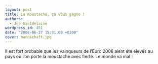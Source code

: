 ```yaml
---
layout: post
title: La moustache, ça vous gagne !
authors:
  - Joe Gantdelaine
wordpress_id: 451
date: "2008-06-27 15:01:00 +0200"
cover: mannschaft.jpg
---
```


Il est fort probable que les vainqueurs de l’Euro 2008 aient été élevés au pays
où l’on porte la moustache avec fierté. Le monde va mal !
